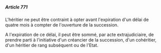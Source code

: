 ##### Article 771

L'héritier ne peut être contraint à opter avant l'expiration d'un délai de quatre mois à compter de l'ouverture de la succession.

A l'expiration de ce délai, il peut être sommé, par acte extrajudiciaire, de prendre parti à l'initiative d'un créancier de la succession, d'un cohéritier, d'un héritier de rang subséquent ou de l'Etat.

